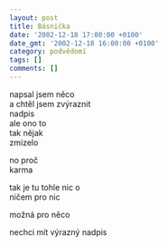 ```yaml
---
layout: post
title: Básnička
date: '2002-12-18 17:00:00 +0100'
date_gmt: '2002-12-18 16:00:00 +0100'
category: podvědomí
tags: []
comments: []
---
```


<p>napsal jsem něco<br>a chtěl jsem zvýraznit<br>nadpis<br>ale ono to<br>tak nějak<br>zmizelo</p>
<p>no proč<br>karma</p>
<p>tak je tu tohle nic o<br>ničem pro nic</p>
<p>možná pro něco</p>
<p>nechci mít výrazný nadpis</p>
